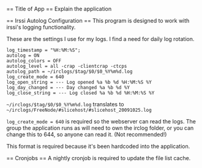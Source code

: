 == Title of App ==
Explain the application

== Irssi Autolog Configuration ==
This program is designed to work with irssi's logging functionality. 

These are the settings I use for my logs. I find a need for daily log rotation.

    log_timestamp = "%H:%M:%S";
    autolog = ON
    autolog_colors = OFF
    autolog_level = all -crap -clientcrap -ctcps
    autolog_path = ~/irclogs/$tag/$0/$0_%Y%m%d.log
    log_create_mode = 640
    log_open_string = --- Log opened %a %b %d %H:%M:%S %Y
    log_day_changed = --- Day changed %a %b %d %Y
    log_close_string = --- Log closed %a %b %d %H:%M:%S %Y

`~/irclogs/$tag/$0/$0_%Y%m%d.log` translates to `~/irclogs/FreeNode/#slicehost/#slicehost_20091025.log`

`log_create_mode = 640` is required so the webserver can read the logs. The group the application runs as will need to own the irclog folder, or you can change this to 644, so anyone can read it. (Not recommended!)

This format is required because it's been hardcoded into the application.

== Cronjobs ==
A nightly cronjob is required to update the file list cache. 

